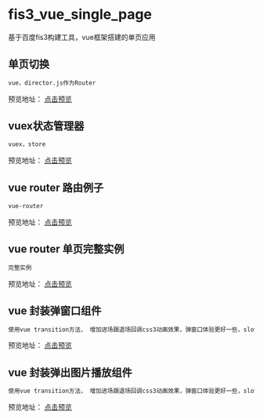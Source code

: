 # fis3_vue_single_page
基于百度fis3构建工具，vue框架搭建的单页应用



## 单页切换
```bash
vue，director.js作为Router
```
预览地址： <a  target="_blank"  href="https://zky86.github.io/fis3_vue_single_page/pub/#hot/hot">点击预览</a>


## vuex状态管理器
```bash
vuex，store
```
预览地址： <a  target="_blank"  href="https://zky86.github.io/fis3_vue_single_page/pub/vuex_2.html">点击预览</a>


##  vue router 路由例子
```bash
vue-router
```
预览地址： <a  target="_blank"  href="https://zky86.github.io/fis3_vue_single_page/pub/vue_router.html">点击预览</a>


##  vue router 单页完整实例
```bash
完整实例
```
预览地址： <a  target="_blank"  href="https://zky86.github.io/fis3_vue_single_page/pub/vue_router_1.html">点击预览</a>

##  vue 封装弹窗口组件
```bash
使用vue transition方法， 增加进场跟退场回调css3动画效果，弹窗口体验更好一些，slot内容分发到组件，起到props传递的作用。
```
预览地址： <a  target="_blank"  href="https://zky86.github.io/fis3_vue_single_page/pub/pop_confirm.html">点击预览</a>


##  vue 封装弹出图片播放组件
```bash
使用vue transition方法， 增加进场跟退场回调css3动画效果，弹窗口体验更好一些，slot内容分发到组件，起到props传递的作用。
```
预览地址： <a  target="_blank"  href="https://zky86.github.io/fis3_vue_single_page/pub/play_pic.html">点击预览</a>